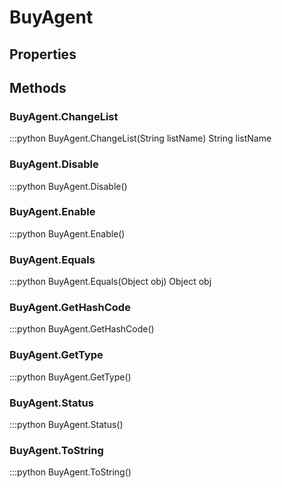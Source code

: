 # BuyAgent    

## Properties  
 
## Methods  
### BuyAgent.ChangeList
:::python
BuyAgent.ChangeList(String listName)
  String listName
### BuyAgent.Disable
:::python
BuyAgent.Disable()
### BuyAgent.Enable
:::python
BuyAgent.Enable()
### BuyAgent.Equals
:::python
BuyAgent.Equals(Object obj)
  Object obj
### BuyAgent.GetHashCode
:::python
BuyAgent.GetHashCode()
### BuyAgent.GetType
:::python
BuyAgent.GetType()
### BuyAgent.Status
:::python
BuyAgent.Status()
### BuyAgent.ToString
:::python
BuyAgent.ToString()